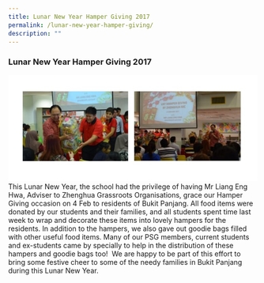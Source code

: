 ```yaml
---
title: Lunar New Year Hamper Giving 2017
permalink: /lunar-new-year-hamper-giving/
description: ""
---
```

### Lunar New Year Hamper Giving 2017

![](/images/lunar%20new%20year%20hamper%20giving.jpg)
This Lunar New Year, the school had the privilege of having Mr Liang Eng Hwa, Adviser to Zhenghua Grassroots Organisations, grace our Hamper Giving occasion on 4 Feb to residents of Bukit Panjang. All food items were donated by our students and their families, and all students spent time last week to wrap and decorate these items into lovely hampers for the residents. In addition to the hampers, we also gave out goodie bags filled with other useful food items. Many of our PSG members, current students and ex-students came by specially to help in the distribution of these hampers and goodie bags too!  We are happy to be part of this effort to bring some festive cheer to some of the needy families in Bukit Panjang during this Lunar New Year.